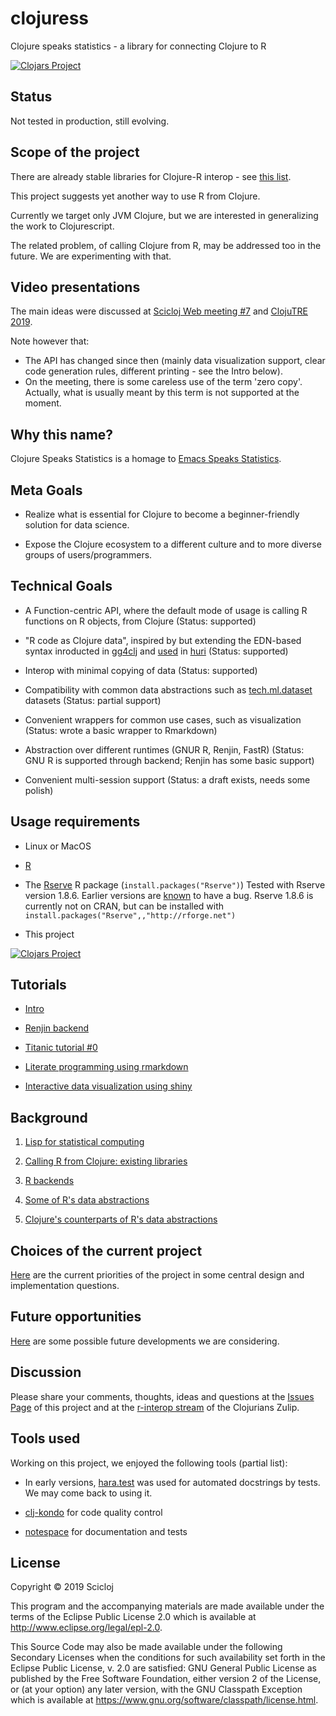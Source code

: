 # clojuress

Clojure speaks statistics - a library for connecting Clojure to R

[![Clojars Project](https://img.shields.io/clojars/v/scicloj/clojuress.svg)](https://clojars.org/scicloj/clojuress)

## Status

Not tested in production, still evolving.

## Scope of the project

There are already stable libraries for Clojure-R interop - see [this list](doc/existing_libraries.md).

This project suggests yet another way to use R from Clojure.

Currently we target only JVM Clojure, but we are interested in generalizing the work to Clojurescript.

The related problem, of calling Clojure from R, may be addressed too in the future. We are experimenting with that.

## Video presentations

The main ideas were discussed at [Scicloj Web meeting #7](https://www.youtube.com/watch?v=XoVX2Ezi_YM) and [ClojuTRE 2019](https://www.youtube.com/watch?v=A55jO02ZKcg).

Note however that:
- The API has changed since then (mainly data visualization support, clear code generation rules, different printing - see the Intro below).
- On the meeting, there is some careless use of the term 'zero copy'. Actually, what is usually meant by this term is not supported at the moment.

## Why this name?

Clojure Speaks Statistics is a homage to [Emacs Speaks Statistics](https://ess.r-project.org).

## Meta Goals

  * Realize what is essential for Clojure to become a beginner-friendly solution for data science.
  
  * Expose the Clojure ecosystem to a different culture and to more diverse groups of users/programmers.

## Technical Goals

  * A Function-centric API, where the default mode of usage is calling R functions on R objects, from Clojure (Status: supported)

  * "R code as Clojure data", inspired by but extending the EDN-based syntax inroducted in [gg4clj](https://github.com/JonyEpsilon/gg4clj) and [used](https://github.com/sbelak/huri/blob/master/src/huri/plot.clj#L299) in [huri](https://github.com/sbelak/huri) (Status: supported)

  * Interop with minimal copying of data (Status: supported)

  * Compatibility with common data abstractions such as [tech.ml.dataset](https://github.com/techascent/tech.ml.dataset) datasets (Status: partial support) 

  * Convenient wrappers for common use cases, such as visualization (Status: wrote a basic wrapper to Rmarkdown)
 
  * Abstraction over different runtimes (GNUR R, Renjin, FastR) (Status: GNU R is supported through backend; Renjin has some basic support)

  * Convenient multi-session support (Status: a draft exists, needs some polish)

## Usage requirements

* Linux or MacOS

* [R](https://www.r-project.org)

* The [Rserve](https://cran.r-project.org/web/packages/Rserve/index.html) R package (`install.packages("Rserve")`)
Tested with Rserve version 1.8.6. Earlier versions are [known](https://stackoverflow.com/questions/50410289/running-r-script-from-java-rconnection-eval-exception/50622263#50622263) to have a bug. Rserve 1.8.6 is currently not on CRAN, but can be installed with `install.packages("Rserve",,"http://rforge.net")`

* This project

[![Clojars Project](https://img.shields.io/clojars/v/scicloj/clojuress.svg)](https://clojars.org/scicloj/clojuress)

## Tutorials

* [Intro](https://scicloj.github.io/clojuress/resources/public/clojuress/v1/tutorial-test/index.html)

* [Renjin backend](https://scicloj.github.io/clojuress/resources/public/clojuress/v1/renjin-test/index.html)

* [Titanic tutorial #0](https://scicloj.github.io/clojuress/resources/public/clojuress/v1/titanic0-test/index.html)

* [Literate programming using rmarkdown](test/clojuress/v1/rmarkdown_test.clj)

* [Interactive data visualization using shiny](test/clojuress/v1/shiny_test.clj)

## Background

1. [Lisp for statistical computing](doc/lisp_for_stats.md)

2. [Calling R from Clojure: existing libraries](doc/existing_libraries.md)

3. [R backends](doc/r_backends.md)

4. [Some of R's data abstractions](doc/r_data_abstractions.md)

5. [Clojure's counterparts of R's data abstractions](doc/clojure_counterparts.md)

## Choices of the current project

[Here](doc/choices.md) are the current priorities of the project in some central design and implementation questions.


## Future opportunities

[Here](doc/future.md) are some possible future developments we are considering.


## Discussion

Please share your comments, thoughts, ideas and questions at the [Issues Page](https://github.com/scicloj/clojuress/issues) of this project and at the [r-interop stream](https://clojurians.zulipchat.com/#narrow/stream/204621-r-interop) of the Clojurians Zulip.

## Tools used

Working on this project, we enjoyed the following tools (partial list):

* In early versions, [hara.test](https://cljdoc.org/d/hara/test/3.0.7) was used for automated docstrings by tests. We may come back to using it.

* [clj-kondo](https://github.com/borkdude/clj-kondo) for code quality control

* [notespace](https://github.com/scicloj/notespace) for documentation and tests

## License

Copyright © 2019 Scicloj 

This program and the accompanying materials are made available under the
terms of the Eclipse Public License 2.0 which is available at
http://www.eclipse.org/legal/epl-2.0.

This Source Code may also be made available under the following Secondary
Licenses when the conditions for such availability set forth in the Eclipse
Public License, v. 2.0 are satisfied: GNU General Public License as published by
the Free Software Foundation, either version 2 of the License, or (at your
option) any later version, with the GNU Classpath Exception which is available
at https://www.gnu.org/software/classpath/license.html.

